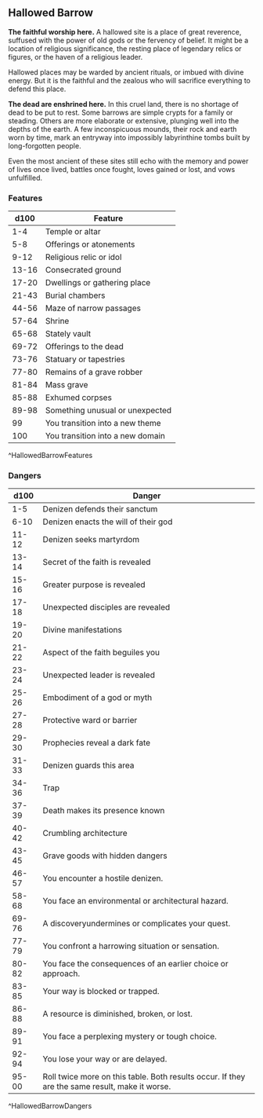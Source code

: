## Hallowed Barrow
**The faithful worship here.** A hallowed site is a place of great reverence, suffused with the power of old gods or the fervency of belief. It might be a location of religious significance, the resting place of legendary relics or figures, or the haven of a religious leader.

Hallowed places may be warded by ancient rituals, or imbued with divine energy. But it is the faithful and the zealous who will sacrifice everything to defend this place.

**The dead are enshrined here.** In this cruel land, there is no shortage of dead to be put to rest. Some barrows are simple crypts for a family or steading. Others are more elaborate or extensive, plunging well into the depths of the earth. A few inconspicuous mounds, their rock and earth worn by time, mark an entryway into impossibly labyrinthine tombs built by long-forgotten people.

Even the most ancient of these sites still echo with the memory and power of lives once lived, battles once fought, loves gained or lost, and vows unfulfilled.

### Features
| d100  | Feature  |
|-------|----------|
| 1-4 | Temple or altar  |
| 5-8 | Offerings or atonements  |
| 9-12 | Religious relic or idol  |
| 13-16 | Consecrated ground  |
| 17-20 | Dwellings or gathering place  |
| 21-43 | Burial chambers  |
| 44-56 | Maze of narrow passages  |
| 57-64 | Shrine  |
| 65-68 | Stately vault  |
| 69-72 | Offerings to the dead  |
| 73-76 | Statuary or tapestries  |
| 77-80 | Remains of a grave robber  |
| 81-84 | Mass grave  |
| 85-88 | Exhumed corpses  |
| 89-98 | Something unusual or unexpected  |
| 99 | You transition into a new theme  |
| 100 | You transition into a new domain  |
^HallowedBarrowFeatures

### Dangers
| d100  | Danger  |
|-------|----------|
| 1-5 | Denizen defends their sanctum  |
| 6-10 | Denizen enacts the will of their god  |
| 11-12 | Denizen seeks martyrdom  |
| 13-14 | Secret of the faith is revealed  |
| 15-16 | Greater purpose is revealed  |
| 17-18 | Unexpected disciples are revealed  |
| 19-20 | Divine manifestations  |
| 21-22 | Aspect of the faith beguiles you  |
| 23-24 | Unexpected leader is revealed  |
| 25-26 | Embodiment of a god or myth  |
| 27-28 | Protective ward or barrier  |
| 29-30 | Prophecies reveal a dark fate  |
| 31-33 | Denizen guards this area  |
| 34-36 | Trap  |
| 37-39 | Death makes its presence known  |
| 40-42 | Crumbling architecture  |
| 43-45 | Grave goods with hidden dangers  |
| 46-57 | You encounter a hostile denizen.
| 58-68 | You face an environmental or architectural hazard.
| 69-76 | A discoveryundermines or complicates your quest.
| 77-79 | You confront a harrowing situation or sensation.
| 80-82 | You face the consequences of an earlier choice or approach.
| 83-85 | Your way is blocked or trapped.
| 86-88 | A resource is diminished, broken, or lost.
| 89-91 | You face a perplexing mystery or tough choice.
| 92-94 | You lose your way or are delayed.
| 95-00 | Roll twice more on this table. Both results occur. If they are the same result, make it worse.
^HallowedBarrowDangers

